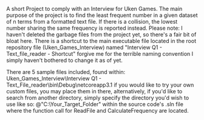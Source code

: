 A short Project to comply with an Interview for Uken Games.
The main purpose of the project is to find the least frequent number in a given dataset of n terms from a formatted text file. If there is a collision, the lowest number sharing the same frequency is reported instead. 
Please note: I haven't deleted the garbage files from the project yet, so there's a fair bit of bloat here.
There is a shortcut to the main executable file located in the root repository file (Uken_Games_Interview) named "Interview Q1 - Text_file_reader - Shortcut" forgive me for the terrible naming convention I simply haven't bothered to change it as of yet.

There are 5 sample files included, found within:
Uken_Games_Interview\Interview Q1 - Text_File_reader\bin\Debug\netcoreapp3.1
if you would like to try your own custom files, you may place them in there, alternatively, if you'd like to search from another directory, simply specify the directory you'd wish to use like so: 
@"C:\\Your_Target_Folder" within the source code's .sln file where the function call for ReadFile and CalculateFrequency are located.
